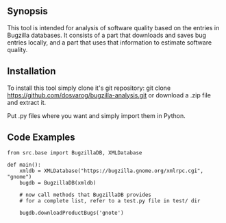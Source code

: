 ## Synopsis

This tool is intended for analysis of software quality based on the entries in
Bugzilla databases. It consists of a part that downloads and saves bug entries
locally, and a part that uses that information to estimate software quality.

## Installation

To install this tool simply clone it's git repository:
    git clone https://github.com/dosvarog/bugzilla-analysis.git
or download a .zip file and extract it.

Put .py files where you want and simply import them in Python.

## Code Examples

    from src.base import BugzillaDB, XMLDatabase

    def main():
        xmldb = XMLDatabase("https://bugzilla.gnome.org/xmlrpc.cgi", "gnome")
        bugdb = BugzillaDB(xmldb)

        # now call methods that BugzillaDB provides
        # for a complete list, refer to a test.py file in test/ dir

        bugdb.downloadProductBugs('gnote')
